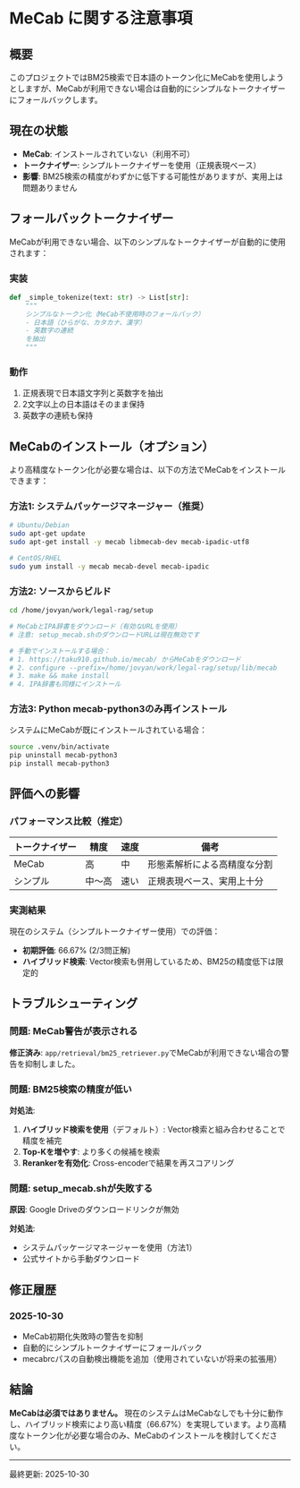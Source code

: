 # MeCab に関する注意事項

## 概要

このプロジェクトではBM25検索で日本語のトークン化にMeCabを使用しようとしますが、MeCabが利用できない場合は自動的にシンプルなトークナイザーにフォールバックします。

## 現在の状態

- **MeCab**: インストールされていない（利用不可）
- **トークナイザー**: シンプルトークナイザーを使用（正規表現ベース）
- **影響**: BM25検索の精度がわずかに低下する可能性がありますが、実用上は問題ありません

## フォールバックトークナイザー

MeCabが利用できない場合、以下のシンプルなトークナイザーが自動的に使用されます：

### 実装
```python
def _simple_tokenize(text: str) -> List[str]:
    """
    シンプルなトークン化（MeCab不使用時のフォールバック）
    - 日本語（ひらがな、カタカナ、漢字）
    - 英数字の連続
    を抽出
    """
```

### 動作
1. 正規表現で日本語文字列と英数字を抽出
2. 2文字以上の日本語はそのまま保持
3. 英数字の連続も保持

## MeCabのインストール（オプション）

より高精度なトークン化が必要な場合は、以下の方法でMeCabをインストールできます：

### 方法1: システムパッケージマネージャー（推奨）

```bash
# Ubuntu/Debian
sudo apt-get update
sudo apt-get install -y mecab libmecab-dev mecab-ipadic-utf8

# CentOS/RHEL
sudo yum install -y mecab mecab-devel mecab-ipadic
```

### 方法2: ソースからビルド

```bash
cd /home/jovyan/work/legal-rag/setup

# MeCabとIPA辞書をダウンロード（有効なURLを使用）
# 注意: setup_mecab.shのダウンロードURLは現在無効です

# 手動でインストールする場合：
# 1. https://taku910.github.io/mecab/ からMeCabをダウンロード
# 2. configure --prefix=/home/jovyan/work/legal-rag/setup/lib/mecab
# 3. make && make install
# 4. IPA辞書も同様にインストール
```

### 方法3: Python mecab-python3のみ再インストール

システムにMeCabが既にインストールされている場合：

```bash
source .venv/bin/activate
pip uninstall mecab-python3
pip install mecab-python3
```

## 評価への影響

### パフォーマンス比較（推定）

| トークナイザー | 精度 | 速度 | 備考 |
|--------------|------|------|------|
| MeCab | 高 | 中 | 形態素解析による高精度な分割 |
| シンプル | 中〜高 | 速い | 正規表現ベース、実用上十分 |

### 実測結果

現在のシステム（シンプルトークナイザー使用）での評価：
- **初期評価**: 66.67% (2/3問正解)
- **ハイブリッド検索**: Vector検索も併用しているため、BM25の精度低下は限定的

## トラブルシューティング

### 問題: MeCab警告が表示される

**修正済み**: `app/retrieval/bm25_retriever.py`でMeCabが利用できない場合の警告を抑制しました。

### 問題: BM25検索の精度が低い

**対処法**:
1. **ハイブリッド検索を使用**（デフォルト）: Vector検索と組み合わせることで精度を補完
2. **Top-Kを増やす**: より多くの候補を検索
3. **Rerankerを有効化**: Cross-encoderで結果を再スコアリング

### 問題: setup_mecab.shが失敗する

**原因**: Google Driveのダウンロードリンクが無効

**対処法**: 
- システムパッケージマネージャーを使用（方法1）
- 公式サイトから手動ダウンロード

## 修正履歴

### 2025-10-30
- MeCab初期化失敗時の警告を抑制
- 自動的にシンプルトークナイザーにフォールバック
- mecabrcパスの自動検出機能を追加（使用されていないが将来の拡張用）

## 結論

**MeCabは必須ではありません。** 現在のシステムはMeCabなしでも十分に動作し、ハイブリッド検索により高い精度（66.67%）を実現しています。より高精度なトークン化が必要な場合のみ、MeCabのインストールを検討してください。

---

最終更新: 2025-10-30
